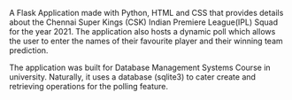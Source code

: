 A Flask Application made with Python, HTML and CSS that provides details about the Chennai Super Kings (CSK) Indian Premiere League(IPL) Squad for the year 2021. The application also hosts a dynamic poll which allows the user to enter the names of their favourite player and their winning team prediction. 

The application was built for Database Management Systems Course in university. Naturally, it uses a database (sqlite3) to cater create and retrieving operations for the polling feature. 
